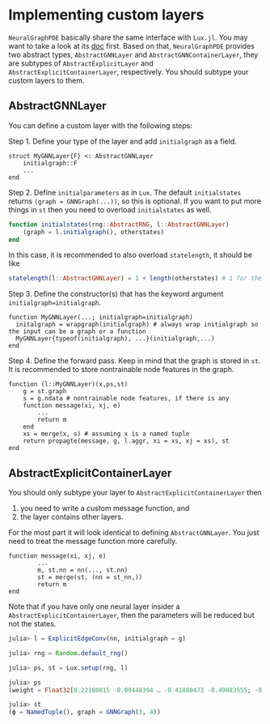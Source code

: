 # Implementing custom layers

`NeuralGraphPDE` basically share the same interface with `Lux.jl`. You may want to take a look at its [doc](http://lux.csail.mit.edu/dev/manual/migrate_from_flux/#implementing-custom-layers) first. Based on that, `NeuralGraphPDE` provides two abstract types, `AbstractGNNLayer` and `AbstractGNNContainerLayer`, they are subtypes of `AbstractExplicitLayer` and `AbstractExplicitContainerLayer`, respectively. You should subtype your custom layers to them.

## AbstractGNNLayer

You can define a custom layer with the following steps:

Step 1. Define your type of the layer and add `initialgraph` as a field.

```
struct MyGNNLayer{F} <: AbstractGNNLayer
    initialgraph::F
    ...
end
```

Step 2. Define `initialparameters` as in `Lux`. The default `initialstates` returns `(graph = GNNGraph(...))`, so this is optional. If you want to put more things in `st` then you need to overload `initialstates` as well.

```julia
function initialstates(rng::AbstractRNG, l::AbstractGNNLayer)
    (graph = l.initialgraph(), otherstates)
end
```

In this case, it is recommended to also overload `statelength`, it should be like

```julia
statelength(l::AbstractGNNLayer) = 1 + length(otherstates) # 1 for the graph
```

Step 3. Define the constructor(s) that has the keyword argument `initialgraph=initialgraph`.

```
function MyGNNLayer(...; initialgraph=initialgraph)
  initalgraph = wrapgraph(initialgraph) # always wrap initialgraph so the input can be a graph or a function
  MyGNNLayer{typeof(initialgraph), ...}(initialgraph,...)
end
```

Step 4. Define the forward pass. Keep in mind that the graph is stored in `st`. It is recommended to store nontrainable node features in the graph.

```
function (l::MyGNNLayer)(x,ps,st)
    g = st.graph
    s = g.ndata # nontrainable node features, if there is any
    function message(xi, xj, e)
        ...
        return m
    end
    xs = merge(x, s) # assuming x is a named tuple
    return propagte(message, g, l.aggr, xi = xs, xj = xs), st
end
```

## AbstractExplicitContainerLayer

You should only subtype your layer to `AbstractExplicitContainerLayer` then

 1. you need to write a custom message function, and
 2. the layer contains other layers.

For the most part it will look identical to defining `AbstractGNNLayer`. You just need to treat the message function more carefully.

```
function message(xi, xj, e)
        ...
        m, st.nn = nn(..., st.nn)
        st = merge(st, (nn = st_nn,))
        return m
end
```

Note that if you have only one neural layer insider a `AbstractExplicitContainerLayer`, then the parameters will be reduced but not the states.

```julia
julia> l = ExplicitEdgeConv(nn, initialgraph = g)

julia> rng = Random.default_rng()

julia> ps, st = Lux.setup(rng, l)

julia> ps
(weight = Float32[0.22180015 -0.09448394 … -0.41880473 -0.49083555; -0.23709725 0.05150031 … 0.48641983 0.14893274; … ; 0.42824164 0.5589718 … -0.5763395 0.18395355; 0.25994122 0.22801241 … 0.59201854 0.3832495], bias = Float32[0.0; 0.0; … ; 0.0; 0.0;;])

julia> st
(ϕ = NamedTuple(), graph = GNNGraph(3, 4))
```
